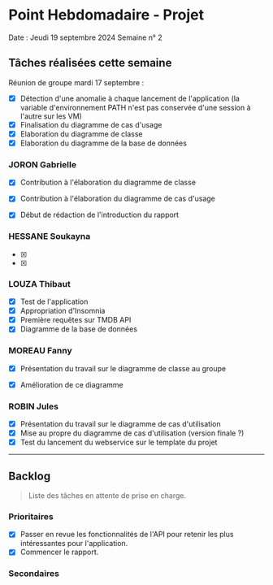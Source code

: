 # Point Hebdomadaire - Projet

Date : Jeudi 19 septembre 2024
Semaine n° 2

## Tâches réalisées cette semaine
Réunion de groupe mardi 17 septembre : 
- [x] Détection d'une anomalie à chaque lancement de l'application (la variable d'environnement PATH n'est pas conservée d'une session à l'autre sur les VM)
- [x] Finalisation du diagramme de cas d'usage
- [x] Elaboration du diagramme de classe
- [x] Elaboration du diagramme de la base de données

### JORON Gabrielle

- [x] Contribution à l'élaboration du diagramme de classe
- [x] Contribution à l'élaboration du diagramme de cas d'usage 
- [x] Début de rédaction de l'introduction du rapport


### HESSANE Soukayna

- [x] 
- [x] 


### LOUZA Thibaut

- [x] Test de l'application
- [x] Appropriation d'Insomnia
- [x] Première requêtes sur TMDB API 
- [x] Diagramme de la base de données

### MOREAU Fanny

- [x] Présentation du travail sur le diagramme de classe au groupe
- [x] Amélioration de ce diagramme


### ROBIN Jules

- [x] Présentation du travail sur le diagramme de cas d'utilisation
- [x] Mise au propre du diagramme de cas d'utilisation (version finale ?)
- [x] Test du lancement du webservice sur le template du projet

---

## Backlog

> Liste des tâches en attente de prise en charge.

### Prioritaires

- [x] Passer en revue les fonctionnalités de l'API pour retenir les plus intéressantes pour l'application.
- [x] Commencer le rapport.

### Secondaires
